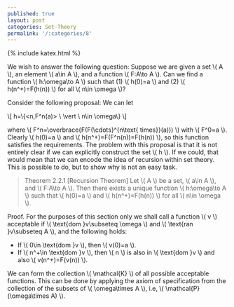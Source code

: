 ```yaml
---
published: true
layout: post
categories: Set-Theory
permalink: '/:categories/8'
---
```

{% include katex.html %}

We wish to answer the following question: Suppose we are given a set \\( A \\), an element \\( a\in A \\), and a function \\( F:A\to A \\). Can we find a function \\( h:\omega\to A \\) such that (1) \\( h(0)=a \\) and (2) \\( h(n^+)=F(h(n)) \\) for all \\( n\in \omega \\)? 

Consider the following proposal: We can let

\\[ h=\\{<n,F^n(a)> \ \vert \ n\in \omega\\} \\]

where \\( F^n=\overbrace{F(F(\cdots}^{n\text{ times}}(a))) \\) with \\( F^0=a \\). Clearly \\( h(0)=a \\) and \\( h(n^+)=F(F^n(n))=F(h(n)) \\), so this function satisfies the requirements. The problem with this proposal is that it is not entirely clear if we can explicitly construct the set \\( h \\). If we could, that would mean that we can encode the idea of recursion within set theory. This is possible to do, but to show why is not an easy task.

> Theorem 2.2.1 [Recursion Theorem] Let \\( A \\) be a set, \\( a\in A \\), and \\( F:A\to A \\). Then there exists a unique function \\( h:\omega\to A \\) such that \\( h(0)=a \\) and \\( h(n^+)=F(h(n)) \\) for all \\( n\in \omega \\).

Proof. For the purposes of this section only we shall call a function \\( v \\) acceptable if \\( \text{dom }v\subseteq \omega \\) and \\( \text{ran }v\subseteq A \\), and the following holds:

- If \\( 0\in \text{dom }v \\), then \\( v(0)=a \\).
- If \\( n^+\in \text{dom }v \\), then \\( n \\) is also in \\( \text{dom }v \\) and also \\( v(n^+)=F(v(n)) \\).

We can form the collection \\( \mathcal{K} \\) of all possible acceptable functions. This can be done by applying the axiom of specification from the collection of the subsets of \\( \omega\times A \\), i.e, \\( \mathcal{P}(\omega\times A) \\).


